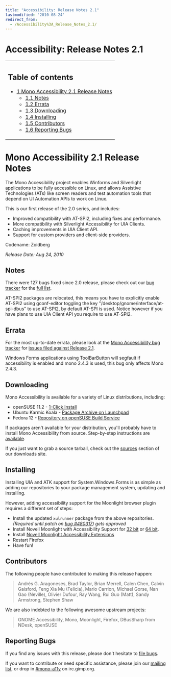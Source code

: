 ```yaml
---
title: "Accessibility: Release Notes 2.1"
lastmodified: '2010-08-24'
redirect_from:
  - /Accessibility%3A_Release_Notes_2.1/
---
```


Accessibility: Release Notes 2.1
================================

<table>
<col width="100%" />
<tbody>
<tr class="odd">
<td align="left"><h2>Table of contents</h2>
<ul>
<li><a href="#mono-accessibility-21-release-notes">1 Mono Accessibility 2.1 Release Notes</a>
<ul>
<li><a href="#notes">1.1 Notes</a></li>
<li><a href="#errata">1.2 Errata</a></li>
<li><a href="#downloading">1.3 Downloading</a></li>
<li><a href="#installing">1.4 Installing</a></li>
<li><a href="#contributors">1.5 Contributors</a></li>
<li><a href="#reporting-bugs">1.6 Reporting Bugs</a></li>
</ul></li>
</ul></td>
</tr>
</tbody>
</table>

Mono Accessibility 2.1 Release Notes
====================================

The Mono Accessibility project enables Winforms and Silverlight applications to be fully accessible on Linux, and allows Assistive Technologies (ATs) like screen readers and test automation tools that depend on UI Automation APIs to work on Linux.

This is our first release of the 2.0 series, and includes:

-   Improved compatibility with AT-SPI2, including fixes and performance.
-   More compatibility with Silverlight Accessibility for UIA Clients.
-   Caching improvements in UIA Client API.
-   Support for custom providers and client-side providers.

Codename: Zoidberg

*Release Date: Aug 24, 2010*

Notes
-----

There were 127 bugs fixed since 2.0 release, please check out our [bug tracker](https://bugzilla.novell.com/buglist.cgi?query_format=advanced&classification=Mono&product=UI+Automation) for the [full list](https://bugzilla.novell.com/buglist.cgi?query_format=advanced&classification=Mono&product=UI+Automation&bug_status=RESOLVED&bug_status=VERIFIED&bug_status=CLOSED&chfieldfrom=2010-02-26&chfieldto=2010-08-23).

AT-SPI2 packages are relocated, this means you have to explicitly enable AT-SPI2 using gconf-editor toggling the key "/desktop/gnome/interface/at-spi-dbus" to use AT-SPI2, by default AT-SPI is used. Notice however if you have plans to use UIA Client API you require to use AT-SPI2.

Errata
------

For the most up-to-date errata, please look at the [Mono Accessibility bug tracker](https://bugzilla.novell.com/buglist.cgi?query_format=advanced&classification=Mono&product=UI+Automation) for [issues filed against Release 2.1](https://bugzilla.novell.com/buglist.cgi?query_format=advanced&classification=Mono&product=UI+Automation&version=Release+2.1&bug_status=NEW&bug_status=ASSIGNED&bug_status=NEEDINFO&bug_status=REOPENED).

Windows Forms applications using ToolBarButton will segfault if accessibility is enabled and mono 2.4.3 is used, this bug only affects Mono 2.4.3.

Downloading
-----------

Mono Accessibility is available for a variety of Linux distributions, including:

-   openSUSE 11.2 - [1-Click Install](http://download.opensuse.org/repositories/Mono:/UIA/openSUSE_11.2/mono-uia.ymp)
-   Ubuntu Karmic Koala - [Package Archive on Launchpad](https://edge.launchpad.net/~mono-a11y/+archive/releases)
-   Fedora 12 - [Repository on openSUSE Build Service](http://download.opensuse.org/repositories/Mono:/UIA/Fedora_12/)

If packages aren't available for your distribution, you'll probably have to install Mono Accessibility from source. Step-by-step instructions are [available](/Accessibility:_Installing_2.1_From_Source).

If you just want to grab a source tarball, check out the [sources](http://mono-a11y.org/releases/2.1/sources/) section of our downloads site.

Installing
----------

Installing UIA and ATK support for System.Windows.Forms is as simple as adding our repositories to your package management system, updating and installing.

However, adding accessibility support for the Moonlight browser plugin requires a different set of steps:

-   Install the updated `xulrunner` package from the above repositories. *(Required until patch on [bug #480317](https://bugzilla.mozilla.org/show_bug.cgi?id=480317)) gets approved*
-   Install Novell Moonlight with Accessibility Support for [32 bit](http://www.mono-a11y.org/archive/moonlight-plugins/2.3.99.0accessibility/novell-moonlight-2.3.99.0accessibility-i586.xpi) or [64 bit](http://www.mono-a11y.org/archive/moonlight-plugins/2.3.99.0accessibility/novell-moonlight-2.3.99.0accessibility-x86_64.xpi).
-   Install [Novell Moonlight Accessibility Extensions](http://www.mono-a11y.org/archive/moonlight-a11y-plugins/2.1/novell-moonlight-a11y-2.1-noarch.xpi)
-   Restart Firefox
-   Have fun!

Contributors
------------

The following people have contributed to making this release happen:

> Andrés G. Aragoneses, Brad Taylor, Brian Merrell, Calen Chen, Calvin Gaisford, Feng Xia Mu (Felicia), Mario Carrion, Michael Gorse, Nan Gao (Neville), Olivier Dufour, Ray Wang, Rui Guo (Matt), Sandy Armstrong, Stephen Shaw

We are also indebted to the following awesome upstream projects:

> GNOME Accessibility, Mono, Moonlight, Firefox, DBusSharp from NDesk, openSUSE

Reporting Bugs
--------------

If you find any issues with this release, please don't hesitate to [file bugs](https://bugzilla.novell.com/enter_bug.cgi?product=UI%20Automation).

If you want to contribute or need specific assistance, please join our [mailing list](http://forge.novell.com/mailman/listinfo/mono-a11y), or drop in [#mono-a11y](irc://irc.gimp.org/mono-a11y) on irc.gimp.org.
